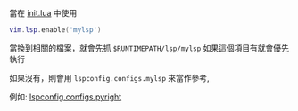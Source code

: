 當在 [init.lua](../init.lua) 中使用

```lua
vim.lsp.enable('mylsp')
```

當換到相關的檔案，就會先抓 `$RUNTIMEPATH/lsp/mylsp` 如果這個項目有就會優先執行

如果沒有，則會用 `lspconfig.configs.mylsp` 來當作參考,

例如: [lspconfig.configs.pyright](../pack/lsp/start/nvim-lspconfig/lua/lspconfig/configs/pyright.lua)


